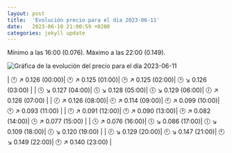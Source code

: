 ```yaml
---
layout: post
title:  'Evolución precio para el día 2023-06-11'
date:   2023-06-10 21:00:59 +0200
categories: jekyll update
---
```

Mínimo a las 16:00 (0.076). Máximo a las 22:00 (0.149). 

![Gráfica de la evolución del precio para el día 2023-06-11](https://files.botsin.space/media_attachments/files/110/521/469/293/874/347/original/2fbd440fe191eded.png)


| 🕛 ↗ 0.126 (00:00)| 🕐 ↗ 0.125 (01:00)| 🕑 ↗ 0.125 (02:00)| 🕒 ↘ 0.126 (03:00) | 
| 🕓 ↘ 0.127 (04:00)| 🕔 ↘ 0.128 (05:00)| 🕕 ↘ 0.129 (06:00)| 🕖 ↗ 0.126 (07:00) | 
| 🕗 ↗ 0.126 (08:00)| 🕘 ↗ 0.114 (09:00)| 🕙 ↗ 0.099 (10:00)| 🕚 ↗ 0.093 (11:00) | 
| 🕛 ↗ 0.091 (12:00)| 🕐 ↗ 0.090 (13:00)| 🕑 ↗ 0.082 (14:00)| 🕒 ↗ 0.077 (15:00) | 
| 🕓 ↗ 0.076 (16:00)| 🕔 ↘ 0.086 (17:00)| 🕕 ↘ 0.109 (18:00)| 🕖 ↘ 0.120 (19:00) | 
| 🕗 ↘ 0.129 (20:00)| 🕘 ↘ 0.147 (21:00)| 🕙 ↘ 0.149 (22:00)| 🕚 ↗ 0.140 (23:00) | 
 

